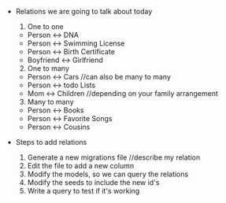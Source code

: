 - Relations we are going to talk about today

  1. One to one
    - Person <-> DNA
    - Person <-> Swimming License
    - Person <-> Birth Certificate
    - Boyfriend <-> Girlfriend

  2. One to many
    - Person <-> Cars  //can also be many to many
    - Person <-> todo Lists
    - Mom <-> Children //depending on your family arrangement

  3. Many to many
    - Person <-> Books
    - Person <-> Favorite Songs
    - Person <-> Cousins

- Steps to add relations

  1. Generate a new migrations file //describe my relation
  2. Edit the file to add a new column
  3. Modify the models, so we can query the relations
  4. Modify the seeds to include the new id's
  5. Write a query to test if it's working